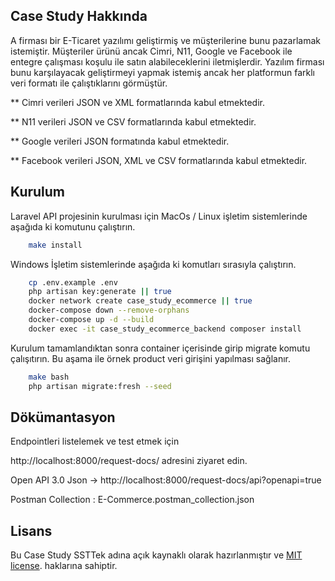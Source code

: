 ## Case Study Hakkında

A firması bir E-Ticaret yazılımı geliştirmiş ve müşterilerine bunu pazarlamak istemiştir. Müşteriler ürünü ancak Cimri, N11, Google ve Facebook ile entegre çalışması koşulu ile satın alabileceklerini iletmişlerdir. Yazılım firması bunu karşılayacak geliştirmeyi yapmak istemiş ancak her platformun farklı veri formatı ile çalıştıklarını görmüştür.

** Cimri verileri JSON ve XML formatlarında kabul etmektedir.

** N11 verileri JSON ve CSV formatlarında kabul etmektedir.

** Google verileri JSON formatında kabul etmektedir.

** Facebook verileri JSON, XML ve CSV formatlarında kabul etmektedir.

## Kurulum

Laravel API projesinin kurulması için MacOs / Linux işletim sistemlerinde aşağıda ki komutunu çalıştırın.

```sh
    make install 
```

Windows İşletim sistemlerinde aşağıda ki komutları sırasıyla çalıştırın.

```sh
    cp .env.example .env
	php artisan key:generate || true
    docker network create case_study_ecommerce || true
    docker-compose down --remove-orphans
    docker-compose up -d --build
    docker exec -it case_study_ecommerce_backend composer install
```

Kurulum tamamlandıktan sonra container içerisinde girip migrate komutu çalışıtırın. 
Bu aşama ile örnek product veri girişini yapılması sağlanır.

```sh
    make bash
    php artisan migrate:fresh --seed
```


## Dökümantasyon

Endpointleri listelemek ve test etmek için 

http://localhost:8000/request-docs/ adresini ziyaret edin.

Open API 3.0 Json -> http://localhost:8000/request-docs/api?openapi=true

Postman Collection : E-Commerce.postman_collection.json


## Lisans

Bu Case Study SSTTek adına açık kaynaklı olarak hazırlanmıştır ve [MIT license](https://opensource.org/licenses/MIT). haklarına sahiptir.
